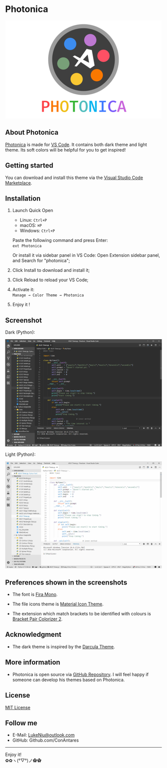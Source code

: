 # Photonica

![Photonica](logo.png)

<!-- [![Made for VSCode](https://github.com/ConAntares/Temples/blob/master/Attachments/MadeforVSCode.svg)](https://code.visualstudio.com/)
[![MIT License](https://github.com/ConAntares/Temples/blob/master/Attachments/LicenseMIT.svg)](https://opensource.org/licenses/mit-license.php)
[![Anti996](https://github.com/ConAntares/Temples/blob/master/Attachments/LinkNPL.svg)](https://996.icu)

![Open Source](https://github.com/ConAntares/Temples/blob/master/Attachments/OpenSource.svg) -->

## About Photonica

[Photonica](https://marketplace.visualstudio.com/items?itemName=ConAntares.Photonica) is made for [VS Code](https://code.visualstudio.com/). It contains both dark theme and light theme. Its soft colors will be helpful for you to get inspired!

## Getting started

You can download and install this theme via the [Visual Studio Code Marketplace](https://marketplace.visualstudio.com/items?itemName=ConAntares.photonica).

## Installation

1. Launch Quick Open

   * Linux:    `Ctrl+P`
   * macOS:    `⌘P`
   * Windows:  `Ctrl+P`

    Paste the following command and press Enter:  
        ```ext Photonica```

    Or install it via sidebar panel in VS Code: Open Extension sidebar panel, and Search for "photonica";

2. Click Install to download and install it;
3. Click Reload to reload your VS Code;
4. Activate it:  
    ```Manage → Color Theme → Photonica```
5. Enjoy it !

## Screenshot

Dark (Python):

![Dark (Python)](screenshots/Dark_Python.png)

Light (Python):

![Light (Python)](screenshots/Light_Python.png)

## Preferences shown in the screenshots

* The font  is [Fira Mono](https://github.com/mozilla/Fira).

* The file icons theme is [Material Icon Theme](https://marketplace.visualstudio.com/items?itemName=PKief.material-icon-theme).

* The extension which match brackets to be identified with colours is [Bracket Pair Colorizer 2](https://marketplace.visualstudio.com/items?itemName=CoenraadS.bracket-pair-colorizer-2).

## Acknowledgment

* The dark theme is inspired by the [Darcula Theme](https://marketplace.visualstudio.com/items?itemName=rokoroku.vscode-theme-darcula).

## More information

* Photonica is open source via  [GitHub Repository](https://github.com/ConAntares/Photonica/). I will feel happy if someone can develop his themes based on Photonica.

## License

[MIT License](https://github.com/ConAntares/Photonica/blob/master/LICENSE)

## Follow me

* E-Mail: LukeNiu@outlook.com
* GitHub: Github.com/ConAntares

------
Enjoy it!  
✿✿ヽ(°▽°)ノ✿✿
